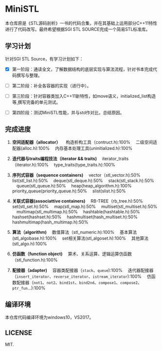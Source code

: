 ﻿MiniSTL
=======
本仓库原是《STL源码剖析》一书的代码合集，并在其基础上运用部分C++11特性进行了代码改写。最终希望根据SGI STL SOURCE完成一个简易STL标准库。

## 学习计划

针对SGI STL Source，有学习计划如下：

 - [x] 第一阶段：通读全文，了解数据结构的底层实现与算法流程，针对书本完成代码撰写与整理。
 - [ ] 第二阶段：补全各容器的实现（进行中）。
 - [ ] 第三阶段：针对容器类加入C++11新特性，如move语义，initialized_list构造等,撰写完备的单元测试。
 - [ ] 第四阶段：测试MiniSTL性能，并与std作对比，总结原因。


## 完成进度

 1. **空间适配器（allocator）**
&emsp;构造析构工具（contruct.h):100%
&emsp;二级空间适配器(alloc.h):100%
&emsp;内存基本处理工具(uninitialized.h):100%  

 2. **迭代器与traits编程技法（iterator && traits)**
&emsp;iterator_traits（iterator.h):100%
&emsp;type_traits(type_traits.h):100%  

 3. **序列式容器（sequence containers)**
&emsp;vector（stl_vector.h):50%
&emsp;list(stl_list.h):50% 
&emsp;deque(stl_deque.h):50%
&emsp;stack(stl_stack.h):50%
&emsp;queue(stl_queue.h):50%
&emsp;heap(heap_algorithm.h):100%
&emsp;priority_queue(priority_queue.h):50%
&emsp;slist(slist.h):50%

 4. **关联式容器(associattive containers)**
&emsp;RB-TREE（rb_tree.h):50%
&emsp;set(stl_set.h):50% 
&emsp;map(stl_map.h):50%
&emsp;multiset(stl_multiset.h):50%
&emsp;multimap(stl_multimap.h):50%
&emsp;hashtable(hashtable.h):50%
&emsp;hashset(hashset.h):50%
&emsp;hashmultiset(hash_multiset.h):50%
&emsp;hashmultimap(hash_multimap.h):50%

 5. **算法（algorithm)**
&emsp;数值算法（stl_numeric.h):100%
&emsp;基本算法(stl_algobase.h):100% 
&emsp;set相关算法(stl_algoset.h):100%
&emsp;其他算法(stl_algo.h):100%

 6. **仿函数（function object)**
&emsp;算术、关系运算、逻辑运算仿函数（stl_function.h):100%

 7. **配接器（adapter)**
&emsp;容器类配接器（`stack`、`queue`):100%
&emsp;迭代器配接器（`insert_iterator`、`reverse_iterator`、`istream_iterator`):100%
&emsp;仿函数配接器（`not1`、`not2`、`bind1st`、`bind2nd`、`compose1`、`compose2`、`ptr_fun`...):100%

## 编译环境

本仓库代码编译环境为windows10，VS2017。

## LICENSE

MIT.

